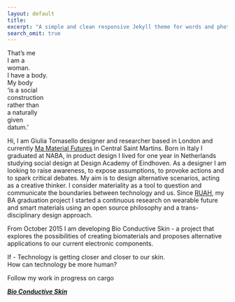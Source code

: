 ```yaml
---
layout: default
title: 
excerpt: "A simple and clean responsive Jekyll theme for words and photos."
search_omit: true
---
```

That’s me  
I am a  
woman.  
I have a body.  
My body  
‘is a social  
construction  
rather than  
a naturally  
given  
datum.’  

Hi, I am Giulia Tomasello designer and researcher based in London 
and currently [Ma Material Futures](http://www.materialfutures.com/) in Central Saint Martins.
Born in Italy I graduated at NABA, in product design
I lived for one year in Netherlands 
studying social design at Design Academy of Eindhoven.
As a designer I am looking to raise awareness, to expose assumptions, 
to provoke actions and to spark critical debates. 
My aim is to design alternative scenarios, acting as a creative thinker. 
I consider materiality as a tool to question and communicate the boundaries 
between technology and us. 
Since [RUAH](http://blog.arduino.cc/2013/04/27/an-interactive-corset-teaching-you-how-to-breath/), my BA graduation project I started a continuous research on wearable future and smart materials using an open source philosophy and a trans-disciplinary design approach.

From October 2015 I am developing Bio Conductive Skin - a project that explores 
the possibilities of creating biomaterials and proposes alternative 
applications to our current electronic components.  

If - Technology is getting closer and closer to our skin.  
How can technology be more human?  

Follow my work in progress on cargo

<a href="http://cargocollective.com/gi" target="_blank">**_Bio Conductive Skin_**</a>
